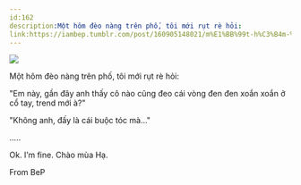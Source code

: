 ```yaml
---
id:162
description:Một hôm đèo nàng trên phố, tôi mới rụt rè hỏi:
link:https://iambep.tumblr.com/post/160905148021/m%E1%BB%99t-h%C3%B4m-%C4%91%C3%A8o-n%C3%A0ng-tr%C3%AAn-ph%E1%BB%91-t%C3%B4i-m%E1%BB%9Bi-r%E1%BB%A5t-r%C3%A8-h%E1%BB%8Fi-em
---
```


![](https://64.media.tumblr.com/98d89731638b629116e4dcf7a4eca032/tumblr_oqauu7j4Os1u3a9rjo1_500.jpg)

Một hôm đèo nàng trên phố, tôi mới rụt rè hỏi:

"Em này, gần đây anh thấy cô nào cũng đeo cái vòng đen đen xoắn xoắn ở cổ
tay, trend mới à?"

"Không anh, đấy là cái buộc tóc mà..."

.....

Ok. I’m fine. Chào mùa Hạ.

From BeP